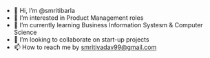 - 👋 Hi, I’m @smritibarla
- 👀 I’m interested in Product Management roles
- 🌱 I’m currently learning Business Information Systesm & Computer Science
- 💞️ I’m looking to collaborate on start-up projects
- 📫 How to reach me by smritiyadav99@gmail.com

<!---
smritibarla/smritibarla is a ✨ special ✨ repository because its `README.md` (this file) appears on your GitHub profile.
You can click the Preview link to take a look at your changes.
--->
